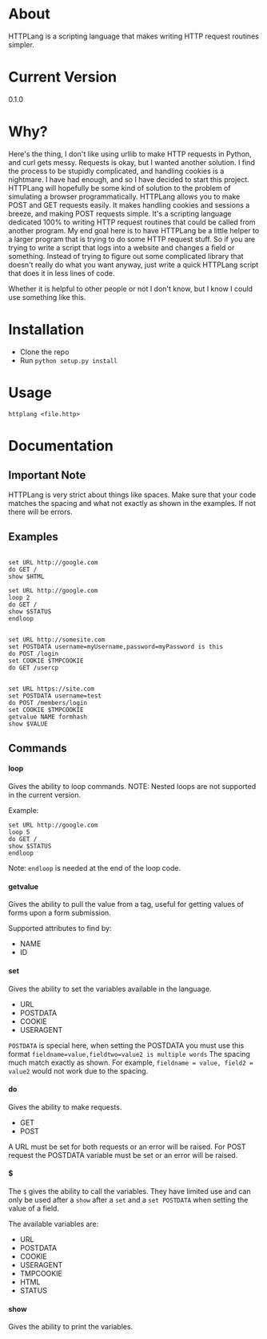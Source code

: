 About
=====

HTTPLang is a scripting language that makes writing HTTP request routines simpler.

Current Version
===============

0.1.0

Why?
====

Here's the thing, I don't like using urllib to make HTTP requests in Python, and curl gets messy. Requests is okay, but I wanted another solution. I find the process to be stupidly complicated, and handling cookies is a nightmare. I have had enough, and so I have decided to start this project. HTTPLang will hopefully be some kind of solution to the problem of simulating a browser programmatically. HTTPLang allows you to make POST and GET requests easily. It makes handling cookies and sessions a breeze, and making POST requests simple. It's a scripting language dedicated 100% to writing HTTP request routines that could be called from another program. My end goal here is to have HTTPLang be a little helper to a larger program that is trying to do some HTTP request stuff. So if you are trying to write a script that logs into a website and changes a field or something. Instead of trying to figure out some complicated library that doesn't really do what you want anyway, just write a quick HTTPLang script that does it in less lines of code.

Whether it is helpful to other people or not I don't know, but I know I could use something like this.


Installation
====
* Clone the repo
* Run `python setup.py install`

Usage
===
`httplang <file.http>`

Documentation
=============

Important Note
--------------

HTTPLang is very strict about things like spaces. Make sure that your code matches the spacing and what not exactly as shown in the examples. If not there will be errors.

Examples
--------


```

set URL http://google.com
do GET /
show $HTML

```

```
set URL http://google.com
loop 2
do GET /
show $STATUS
endloop

```

```

set URL http://somesite.com
set POSTDATA username=myUsername,password=myPassword is this
do POST /login
set COOKIE $TMPCOOKIE
do GET /usercp

```

```

set URL https://site.com
set POSTDATA username=test
do POST /members/login
set COOKIE $TMPCOOKIE
getvalue NAME formhash
show $VALUE

```


Commands
--------

#### loop

Gives the ability to loop commands. NOTE: Nested loops are not supported in the current version.

Example:
```
set URL http://google.com
loop 5
do GET /
show $STATUS
endloop

```

Note: `endloop` is needed at the end of the loop code.


#### getvalue

Gives the ability to pull the value from a tag, useful for getting values of forms upon a form submission.

Supported attributes to find by:

- NAME
- ID


#### set

Gives the ability to set the variables available in the language.

- URL
- POSTDATA
- COOKIE
- USERAGENT

`POSTDATA` is special here, when setting the POSTDATA you must use this format ```fieldname=value,fieldtwo=value2 is multiple words``` The spacing much match exactly as shown. For example, ```fieldname = value, field2 = value2``` would not work due to the spacing.

#### do

Gives the ability to make requests.

- GET
- POST

A URL must be set for both requests or an error will be raised. For POST request the POSTDATA variable must be set or an error will be raised.

#### $

The `$` gives the ability to call the variables. They have limited use and can only be used after a `show` after a `set` and a `set POSTDATA` when setting the value of a field.

The available variables are:

- URL
- POSTDATA
- COOKIE
- USERAGENT
- TMPCOOKIE
- HTML
- STATUS

#### show

Gives the ability to print the variables.

